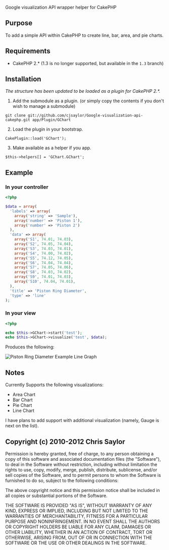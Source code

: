 Google visualization API wrapper helper for CakePHP

## Purpose
To add a simple API within CakePHP to create line, bar, area, and pie charts.

## Requirements

* CakePHP 2.* (1.3 is no longer supported, but available in the `1.3` branch)

## Installation

_The structure has been updated to be loaded as a plugin for CakePHP 2.*._

1. Add the submodule as a plugin. (or simply copy the contents if you don't wish to manage a submodule)

`git clone git://github.com/cjsaylor/Google-visualization-api-cakephp.git app/Plugin/GChart`

2. Load the plugin in your bootstrap.

`CakePlugin::load('GChart');`

3. Make available as a helper if you app.

`$this->helpers[] = 'GChart.GChart';`

## Example

### In your controller

```php
<?php

$data = array(
  'labels' => array(
    array('string' => 'Sample'),
    array('number' => 'Piston 1'),
    array('number' => 'Piston 2')
  ),
  'data' => array(
    array('S1', 74.01, 74.03),
    array('S2', 74.05, 74.04),
    array('S3', 74.03, 74.01),
    array('S4', 74.00, 74.02),
    array('S5', 74.12, 74.05),
    array('S6', 74.04, 74.04),
    array('S7', 74.05, 74.06),
    array('S8', 74.03, 74.02),
    array('S9', 74.01, 74.03),
    array('S10', 74.04, 74.01),
  ),
  'title' => 'Piston Ring Diameter',
  'type' => 'line'
);
```

### In your view

```php
<?php

echo $this->GChart->start('test');
echo $this->GChart->visualize('test', $data);
```

Produces the following:

![Piston Ring Diameter Example Line Graph](http://assets.chris-saylor.com/img/g_chart_example1.png "Line Chart Example")

## Notes

Currently Supports the following visualizations:

- Area Chart
- Bar Chart
- Pie Chart
- Line Chart

I have plans to add support with additional visualization (namely, Gauge is next on the list).

## Copyright (c) 2010-2012 Chris Saylor

Permission is hereby granted, free of charge, to any person obtaining a copy
of this software and associated documentation files (the "Software"), to deal
in the Software without restriction, including without limitation the rights
to use, copy, modify, merge, publish, distribute, sublicense, and/or sell
copies of the Software, and to permit persons to whom the Software is
furnished to do so, subject to the following conditions:

The above copyright notice and this permission notice shall be included in
all copies or substantial portions of the Software.

THE SOFTWARE IS PROVIDED "AS IS", WITHOUT WARRANTY OF ANY KIND, EXPRESS OR
IMPLIED, INCLUDING BUT NOT LIMITED TO THE WARRANTIES OF MERCHANTABILITY,
FITNESS FOR A PARTICULAR PURPOSE AND NONINFRINGEMENT. IN NO EVENT SHALL THE
AUTHORS OR COPYRIGHT HOLDERS BE LIABLE FOR ANY CLAIM, DAMAGES OR OTHER
LIABILITY, WHETHER IN AN ACTION OF CONTRACT, TORT OR OTHERWISE, ARISING FROM,
OUT OF OR IN CONNECTION WITH THE SOFTWARE OR THE USE OR OTHER DEALINGS IN
THE SOFTWARE.

